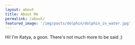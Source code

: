 ```yaml
---
layout: about
title: About Me
permalink: /about/
featured_image: '/img/posts/dolphin/dolphin_in_water.jpg'
---
```

Hi! I'm Katya, a goon. There's not much  more to be said ;)
